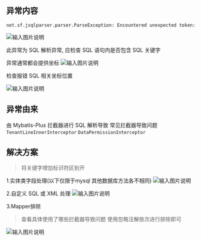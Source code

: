 ## 异常内容

`net.sf.jsqlparser.parser.ParseException: Encountered unexpected token:`

![输入图片说明](https://images.gitee.com/uploads/images/2021/1217/181222_efc6cea0_1766278.png "屏幕截图.png")

此异常为 SQL 解析异常, 应检查 SQL 语句内是否包含 SQL 关键字

异常通常都会提供坐标
![输入图片说明](https://images.gitee.com/uploads/images/2021/1217/181332_5b5889c3_1766278.png "屏幕截图.png")

检查报错 SQL 相关坐标位置

![输入图片说明](https://images.gitee.com/uploads/images/2021/1217/181524_1c57e5ab_1766278.png "屏幕截图.png")

## 异常由来
由 Mybatis-Plus 拦截器进行 SQL 解析导致
常见拦截器导致问题 `TenantLineInnerInterceptor` `DataPermissionInterceptor`

## 解决方案

> 将关键字增加标识符区别开

1.实体类字段处理(以下仅限于mysql 其他数据库方法各不相同)
![输入图片说明](https://images.gitee.com/uploads/images/2021/1217/181712_469ece25_1766278.png "屏幕截图.png")

2.自定义 SQL 或 XML 处理
![输入图片说明](https://images.gitee.com/uploads/images/2022/0505/144536_2263477f_1766278.png "屏幕截图.png")

3.Mapper排除
> 查看具体使用了哪些拦截器导致问题 使用忽略注解依次进行排除即可

![输入图片说明](https://images.gitee.com/uploads/images/2021/1217/182228_a630436c_1766278.png "屏幕截图.png")


